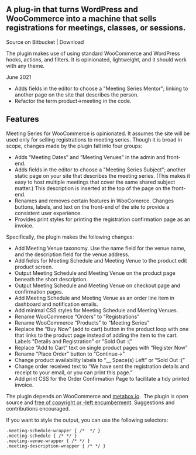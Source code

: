 ## A plug-in that turns WordPress and WooCommerce into a machine that sells registrations for meetings, classes, or sessions.

Source on Bitbucket | Download

The plugin makes use of using standard WooCommerce and WordPress hooks, actions, and filters. It is opinionated, lightweight, and it should work with any theme.

June 2021 

 - Adds fields in the editor to choose a "Meeting Series Mentor"; linking to another page on the site that describes the person. 
 - Refactor the term product->meeting in the code.

<h2>Features</h2>

Meeting Series for WooCommerce is opinionated. It assumes the site will be used only for selling registrations to meeting series. Though it is broad in scope, changes made by the plugin fall into four groups:

- Adds “Meeting Dates” and “Meeting Venues” in the admin and front-end.
- Adds fields in the editor to choose a "Meeting Series Subject"; another static page on your site that describes the meeting series. (This makes it easy to host multiple meetings that cover the same shared subject matter.) This description is inserted at the top of the page on the front-end. 
- Renames and removes certain features in WooComerce. Changes buttons, labels, and text on the front-end of the site to provide a consistent user experience.
- Provides print styles for printing the registration confirmation page as an invoice. 

Specifically, the plugin makes the following changes:  

 - Add Meeting Venue taxonomy. Use the name field for the venue name, and the description field for the venue address.
 - Add fields for Meeting Schedule and Meeting Venue to the product edit product screen.
 - Output Meeting Schedule and Meeting Venue on the product page beneath the short description.
 - Output Meeting Schedule and Meeting Venue on checkout page and confirmation pages.
 - Add Meeting Schedule and Meeting Venue as an order line item in dashboard and notification emails. 
 - Add minimal CSS styles for Meeting Schedule and Meeting Venues. 
 - Rename WooCommerce “Orders” to “Registrations”
 - Rename WooCommerce “Products” to “Meeting Series”
 - Replace the “Buy Now” (add to cart) button in the product loop with one that links to the product page instead of adding the item to the cart. Labels "Details and Registration" or "Sold Out :("
 - Replace “Add to Cart” text on single product pages with “Register Now”
 - Rename “Place Order” button to “Continue→”
 - Change product availability labels to “__ Space(s) Left” or “Sold Out :(”
 - Change order received text to “We have sent the registration details and receipt to your email, or you can print this page.”
 - Add print CSS for the Order Confirmation Page to facilitate a tidy printed invoice.

The plugin depends on WooCommerce and [metabox.io](https://metabox.io).  The plugin is open source and [free of copyright or -left encumberment](https://unlicense.org). Suggestions and contributions encouraged.

If you want to style the output, you can use the following selectors:

    .meeting-schedule-wrapper { /*  */ }
    .meeting-schedule { /* */ }
    .meeting-venue-wrapper { /* */ }
    .meeting-description-wrapper { /* */ }